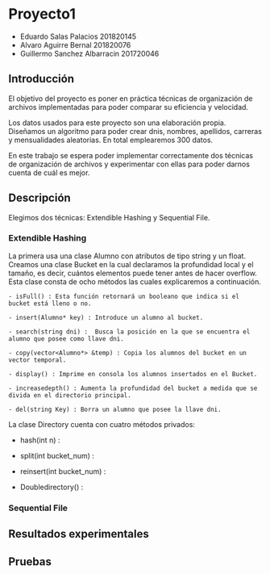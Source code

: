 # Proyecto1
 - Eduardo Salas Palacios 201820145
 - Alvaro Aguirre Bernal 201820076
 - Guillermo Sanchez Albarracin 201720046

## Introducción
El objetivo del proyecto es poner en práctica técnicas de organización de archivos implementadas para poder comparar su eficiencia y velocidad.

Los datos usados para este proyecto son una elaboración propia. Diseñamos un algoritmo para poder crear dnis, nombres, apellidos, carreras y mensualidades aleatorias. En total emplearemos 300 datos.

En este trabajo se espera poder implementar correctamente dos técnicas de organización de archivos y experimentar con ellas para poder darnos cuenta de cuál es mejor.

## Descripción

Elegimos dos técnicas: Extendible Hashing y Sequential File.

### Extendible Hashing

La primera usa una clase Alumno con atributos de tipo string y un float. Creamos una clase Bucket en la cual declaramos la profundidad local y el tamaño, es decir, cuántos elementos puede tener antes de hacer overflow. Esta clase consta de ocho métodos las cuales explicaremos a continuación.

    - isFull() : Esta función retornará un booleano que indica si el bucket está lleno o no.

    - insert(Alumno* key) : Introduce un alumno al bucket.

    - search(string dni) :  Busca la posición en la que se encuentra el alumno que posee como llave dni.

    - copy(vector<Alumno*> &temp) : Copia los alumnos del bucket en un vector temporal.

    - display() : Imprime en consola los alumnos insertados en el Bucket.

    - increasedepth() : Aumenta la profundidad del bucket a medida que se divida en el directorio principal.

    - del(string Key) : Borra un alumno que posee la llave dni.

La clase Directory cuenta con cuatro métodos privados:

- hash(int n) : 

- split(int bucket_num) : 

- reinsert(int bucket_num) : 

- Doubledirectory() : 

### Sequential File



## Resultados experimentales


## Pruebas